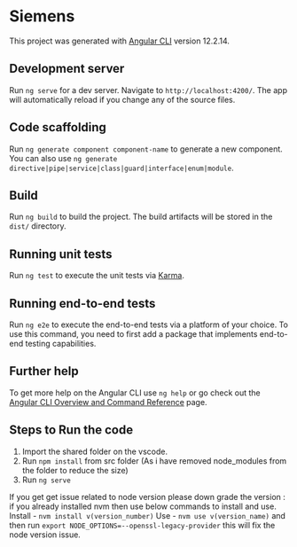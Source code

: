 # Siemens

This project was generated with [Angular CLI](https://github.com/angular/angular-cli) version 12.2.14.

## Development server

Run `ng serve` for a dev server. Navigate to `http://localhost:4200/`. The app will automatically reload if you change any of the source files.

## Code scaffolding

Run `ng generate component component-name` to generate a new component. You can also use `ng generate directive|pipe|service|class|guard|interface|enum|module`.

## Build

Run `ng build` to build the project. The build artifacts will be stored in the `dist/` directory.

## Running unit tests

Run `ng test` to execute the unit tests via [Karma](https://karma-runner.github.io).

## Running end-to-end tests

Run `ng e2e` to execute the end-to-end tests via a platform of your choice. To use this command, you need to first add a package that implements end-to-end testing capabilities.

## Further help

To get more help on the Angular CLI use `ng help` or go check out the [Angular CLI Overview and Command Reference](https://angular.io/cli) page.

## Steps to Run the code

1. Import the shared folder on the vscode.
2. Run `npm install` from src folder (As i have removed node_modules from the folder to reduce the size)
3. Run `ng serve`

If you get get issue related to node version please down grade the version :
if you already installed nvm then use below commands to install and use.
Install - `nvm install v(version_number)`
Use - `nvm use v(version_name)`
and then run `export NODE_OPTIONS=--openssl-legacy-provider` this will fix the node version issue.

